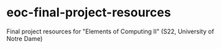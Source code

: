 # eoc-final-project-resources
Final project resources for "Elements of Computing II" (S22, University of Notre Dame)
